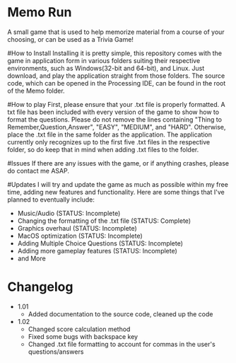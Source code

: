 # Memo Run
A small game that is used to help memorize material from a course of your choosing, or can be used as a Trivia Game!

#How to Install
Installing it is pretty simple, this repository comes with the game in application form in various folders suiting their respective environments, such as Windows(32-bit and 64-bit), and Linux.  Just download, and play the application straight from those folders.  The source code, which can be opened in the Processing IDE, can be found in the root of the Memo folder.

#How to play
First, please ensure that your .txt file is properly formatted.  A txt file has been included with every version of the game to show how to format the questions.  Please do not remove the lines containing "Thing to Remember,Question,Answer", "EASY", "MEDIUM", and "HARD".  Otherwise, place the .txt file in the same folder as the application.  The application currently only recognizes up to the first five .txt files in the respective folder, so do keep that in mind when adding .txt files to the folder.

#Issues
If there are any issues with the game, or if anything crashes, please do contact me ASAP.

#Updates
I will try and update the game as much as possible within my free time, adding new features and functionality.  Here are some things that I've planned to eventually include:
- Music/Audio (STATUS: Incomplete)
- Changing the formatting of the .txt file (STATUS: Complete)
- Graphics overhaul (STATUS: Incomplete)
- MacOS optimization (STATUS: Incomplete)
- Adding Multiple Choice Questions (STATUS: Incomplete)
- Adding more gameplay features (STATUS: Incomplete)
- and More

# Changelog
- 1.01
  - Added documentation to the source code, cleaned up the code
- 1.02
  - Changed score calculation method
  - Fixed some bugs with backspace key
  - Changed .txt file formatting to account for commas in the user's questions/answers
